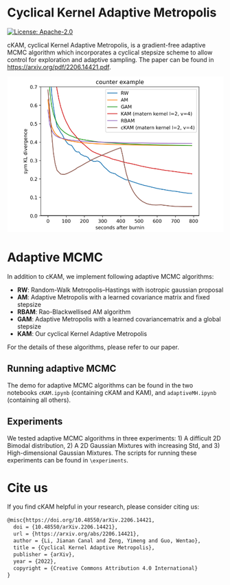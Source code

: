 # Cyclical Kernel Adaptive Metropolis

[![License: Apache-2.0](https://img.shields.io/badge/License-Apache-2.svg)](https://opensource.org/licenses/Apache-2.0)

cKAM, cyclical Kernel Adaptive Metropolis, is a gradient-free adaptive MCMC algorithm which incorporates a cyclical stepsize scheme to allow control for exploration and adaptive sampling. The paper can be found in https://arxiv.org/pdf/2206.14421.pdf.

![cKAM](cKAM.png "Title") 

# Adaptive MCMC
In addition to cKAM, we implement following adaptive MCMC algorithms:
- **RW**: Random-Walk Metropolis–Hastings with isotropic gaussian proposal
- **AM**: Adaptive Metropolis with a learned covariance matrix and fixed stepsize
- **RBAM**: Rao-Blackwellised AM algorithm
- **GAM**:  Adaptive Metropolis with a learned covariancematrix and a global stepsize
- **KAM**: Our cyclical Kernel Adaptive Metropolis

For the details of these algorithms, please refer to our paper. 

## Running adaptive MCMC
The demo for adaptive MCMC algorithms can be found in the two notebooks `cKAM.ipynb` (containing cKAM and KAM), and `adaptiveMH.ipynb` (containing all others).

## Experiments
We tested adaptive MCMC algorithms in three experiments: 1) A difficult 2D Bimodal distribution, 2) A 2D Gaussian Mixtures with increasing Std, and 3)  High-dimensional Gaussian Mixtures. The scripts for running these experiments can be found in `\experiments`.

# Cite us

If you find cKAM helpful in your research, please consider citing us:

    @misc{https://doi.org/10.48550/arXiv.2206.14421,
      doi = {10.48550/arXiv.2206.14421},
      url = {https://arxiv.org/abs/2206.14421},
      author = {Li, Jianan Canal and Zeng, Yimeng and Guo, Wentao},
      title = {Cyclical Kernel Adaptive Metropolis},
      publisher = {arXiv},
      year = {2022},
      copyright = {Creative Commons Attribution 4.0 International}
    }
    